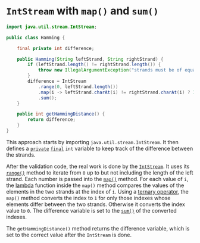 # `IntStream` with `map()` and `sum()`

```java
import java.util.stream.IntStream;

public class Hamming {

    final private int difference;

    public Hamming(String leftStrand, String rightStrand) {
        if (leftStrand.length() != rightStrand.length()) {
            throw new IllegalArgumentException("strands must be of equal length");
        }
        difference = IntStream
            .range(0, leftStrand.length())
            .map(i -> leftStrand.charAt(i) != rightStrand.charAt(i) ? 1 : 0)
            .sum();
    }

    public int getHammingDistance() {
        return difference;
    }
}
```

This approach starts by importing `java.util.stream.IntStream`.
It then defines a [`private`][private] [`final`][final] `int` variable to keep track of the difference between the strands.

After the validation code, the real work is done by the [`IntStream`][intstream].
It uses its [`range()`][range] method to iterate from `0` up to but not including the length of the left strand.
Each number is passed into the [`map()`][map] method.
For each value of `i`, the [lambda][lambda] function inside the `map()` method compares the values of the elements in the two strands at the index of `i`.
Using a [ternary operator][ternary], the `map()` method converts the index to `1` for only those indexes whose elements differ between the two strands.
Otherwise it converts the index value to `0`.
The difference variable is set to the [`sum()`][sum] of the converted indexes.

The `getHammingDistance()` method returns the difference variable, which is set to the correct value after the `IntStream` is done.

[private]: https://en.wikibooks.org/wiki/Java_Programming/Keywords/private
[final]: https://en.wikibooks.org/wiki/Java_Programming/Keywords/final
[intstream]: https://docs.oracle.com/javase/8/docs/api/java/util/stream/IntStream.html
[range]: https://docs.oracle.com/javase/8/docs/api/java/util/stream/IntStream.html#range-int-int-
[map]: https://docs.oracle.com/javase/8/docs/api/java/util/stream/IntStream.html#map-java.util.function.IntUnaryOperator-
[lambda]: https://www.geeksforgeeks.org/lambda-expressions-java-8/
[ternary]: https://www.geeksforgeeks.org/java-ternary-operator-with-examples/
[sum]: https://docs.oracle.com/javase/8/docs/api/java/util/stream/IntStream.html#sum--
